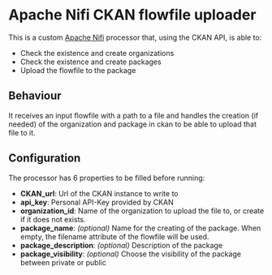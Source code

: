 # Apache Nifi CKAN flowfile uploader

This is a custom [Apache Nifi](https://nifi.apache.org/) processor that, using the CKAN API, is able to:
* Check the existence and create organizations
* Check the existence and create packages
* Upload the flowfile to the package

## Behaviour

It receives an input flowfile with a path to a file and handles the creation (if needed) of the organization and package in ckan to be able to upload that file to it.

## Configuration

The processor has 6 properties to be filled before running:

* **CKAN_url**: Url of the CKAN instance to write to
* **api_key**: Personal API-Key provided by CKAN
* **organization_id**: Name of the organization to upload the file to, or create if it does not exists.
* **package_name**: *(optional)* Name for the creating of the package. When empty, the filename attribute of the flowfile will be used.
* **package_description**: *(optional)* Description of the package
* **package_visibility**: *(optional)* Choose the visibility of the package between private or public